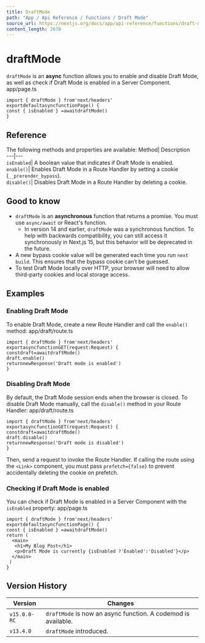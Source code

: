```yaml
---
title: DraftMode
path: "App / Api Reference / Functions / Draft Mode"
source_url: https://nextjs.org/docs/app/api-reference/functions/draft-mode
content_length: 2678
---
```


# draftMode
`draftMode` is an **async** function allows you to enable and disable Draft Mode, as well as check if Draft Mode is enabled in a Server Component.
app/page.ts
```
import { draftMode } from'next/headers'
exportdefaultasyncfunctionPage() {
const { isEnabled } =awaitdraftMode()
}
```

## Reference
The following methods and properties are available:
Method| Description  
---|---  
`isEnabled`| A boolean value that indicates if Draft Mode is enabled.  
`enable()`| Enables Draft Mode in a Route Handler by setting a cookie (`__prerender_bypass`).  
`disable()`| Disables Draft Mode in a Route Handler by deleting a cookie.  
## Good to know
  * `draftMode` is an **asynchronous** function that returns a promise. You must use `async/await` or React's function. 
    * In version 14 and earlier, `draftMode` was a synchronous function. To help with backwards compatibility, you can still access it synchronously in Next.js 15, but this behavior will be deprecated in the future.
  * A new bypass cookie value will be generated each time you run `next build`. This ensures that the bypass cookie can’t be guessed.
  * To test Draft Mode locally over HTTP, your browser will need to allow third-party cookies and local storage access.


## Examples
### Enabling Draft Mode
To enable Draft Mode, create a new Route Handler and call the `enable()` method:
app/draft/route.ts
```
import { draftMode } from'next/headers'
exportasyncfunctionGET(request:Request) {
constdraft=awaitdraftMode()
draft.enable()
returnnewResponse('Draft mode is enabled')
}
```

### Disabling Draft Mode
By default, the Draft Mode session ends when the browser is closed.
To disable Draft Mode manually, call the `disable()` method in your Route Handler:
app/draft/route.ts
```
import { draftMode } from'next/headers'
exportasyncfunctionGET(request:Request) {
constdraft=awaitdraftMode()
draft.disable()
returnnewResponse('Draft mode is disabled')
}
```

Then, send a request to invoke the Route Handler. If calling the route using the `<Link>` component, you must pass `prefetch={false}` to prevent accidentally deleting the cookie on prefetch.
### Checking if Draft Mode is enabled
You can check if Draft Mode is enabled in a Server Component with the `isEnabled` property:
app/page.ts
```
import { draftMode } from'next/headers'
exportdefaultasyncfunctionPage() {
const { isEnabled } =awaitdraftMode()
return (
  <main>
   <h1>My Blog Post</h1>
   <p>Draft Mode is currently {isEnabled ?'Enabled':'Disabled'}</p>
  </main>
 )
}
```

## Version History
Version| Changes  
---|---  
`v15.0.0-RC`| `draftMode` is now an async function. A codemod is available.  
`v13.4.0`| `draftMode` introduced.
